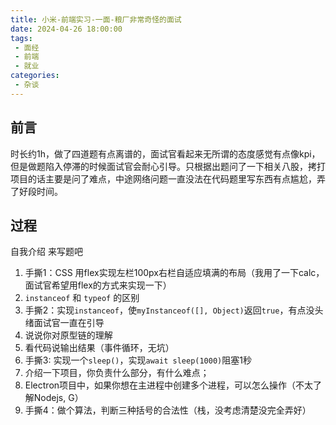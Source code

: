```yaml
---
title: 小米-前端实习-一面-粮厂非常奇怪的面试
date: 2024-04-26 18:00:00
tags:
 - 面经
 - 前端
 - 就业
categories:
 - 杂谈
---
```

## 前言
时长约1h，做了四道题有点离谱的，面试官看起来无所谓的态度感觉有点像kpi，但是做题陷入停滞的时候面试官会耐心引导。只根据出题问了一下相关八股，拷打项目的话主要是问了难点，中途网络问题一直没法在代码题里写东西有点尴尬，弄了好段时间。

## 过程
自我介绍
来写题吧
1. 手撕1：CSS 用flex实现左栏100px右栏自适应填满的布局（我用了一下calc，面试官希望用flex的方式来实现一下）
2. `instanceof` 和 `typeof` 的区别
3. 手撕2：实现`instanceof`，使`myInstanceof([], Object)`返回`true`，有点没头绪面试官一直在引导
4. 说说你对原型链的理解
5. 看代码说输出结果（事件循环，无坑）
6. 手撕3: 实现一个`sleep()`，实现`await sleep(1000)`阻塞1秒
6. 介绍一下项目，你负责什么部分，有什么难点；
6. Electron项目中，如果你想在主进程中创建多个进程，可以怎么操作（不太了解Nodejs, G）
6. 手撕4：做个算法，判断三种括号的合法性（栈，没考虑清楚没完全弄好）